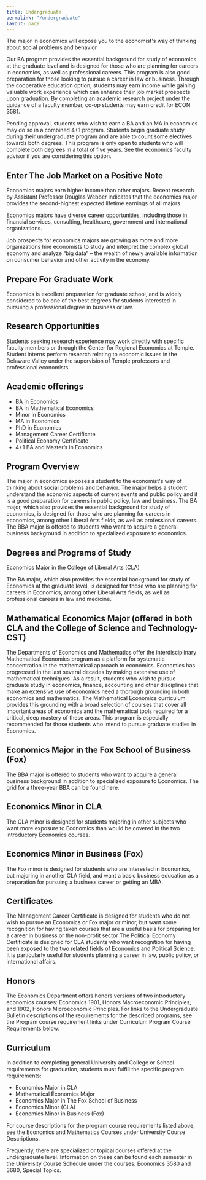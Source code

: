 ```yaml
---
title: Undergraduate
permalink: "/undergraduate"
layout: page
---
```


The major in economics will expose you to the economist's way of thinking about social problems and behavior.

Our BA program provides the essential background for study of economics at the graduate level and is designed for those who are planning for careers in economics, as well as professional careers. This program is also good preparation for those looking to pursue a career in law or business. Through the cooperative education option, students may earn income while gaining valuable work experience which can enhance their job market prospects upon graduation. By completing an academic research project under the guidance of a faculty member, co-op students may earn credit for ECON 3581.

Pending approval, students who wish to earn a BA and an MA in economics may do so in a combined 4+1 program. Students begin graduate study during their undergraduate program and are able to count some electives towards both degrees. This program is only open to students who will complete both degrees in a total of five years. See the economics faculty advisor if you are considering this option.

## Enter The Job Market on a Positive Note

Economics majors earn higher income than other majors. Recent research by Assistant Professor Douglas Webber  indicates that the economics major provides the  second-highest expected lifetime earnings of all majors.

Economics majors have diverse career opportunities,  including those in financial services, consulting, healthcare,  government and international organizations.  

Job prospects for economics majors are growing as more and more organizations hire economists to study and interpret the complex global economy and analyze “big data” – the wealth of newly available information on consumer behavior and other activity in the economy.

## Prepare For Graduate Work

Economics is excellent preparation for graduate school, and is widely considered to be one of the best degrees for students interested in pursuing a professional degree in business or law.

## Research Opportunities

Students seeking research experience may work directly  with specific faculty members or through the Center for  Regional Economics at Temple. Student interns perform research relating to economic issues in the Delaware Valley under the supervision of Temple professors and professional economists.

## Academic offerings

 - BA in Economics
 - BA in Mathematical Economics
 - Minor in Economics
 - MA in Economics
 - PhD in Economics
 - Management Career Certificate
 - Political Economy Certificate
 - 4+1 BA and Master’s in Economics

## Program Overview

The major in economics exposes a student to the economist's way of thinking about social problems and behavior. The major helps a student understand the economic aspects of current events and public policy and it is a good preparation for careers in public policy, law and business.  The BA major, which also provides the essential background for study of economics, is designed for those who are planning for careers in economics, among other Liberal Arts fields, as well as professional careers. The BBA major is offered to students who want to acquire a general business background in addition to specialized exposure to economics.

## Degrees and Programs of Study

Economics Major in the College of Liberal Arts (CLA)

The BA major, which also provides the essential background for study of Economics at the graduate level, is designed for those who are planning for careers in Economics, among other Liberal Arts fields, as well as professional careers in law and medicine.

## Mathematical Economics Major (offered in both CLA and the College of Science and Technology-CST)

The Departments of Economics and Mathematics offer the interdisciplinary Mathematical Economics program as a platform for systematic concentration in the mathematical approach to economics. Economics has progressed in the last several decades by making extensive use of mathematical techniques. As a result, students who wish to pursue graduate study in economics, finance, accounting and other disciplines that make an extensive use of economics need a thorough grounding in both economics and mathematics. The Mathematical Economics curriculum provides this grounding with a broad selection of courses that cover all important areas of economics and the mathematical tools required for a critical, deep mastery of these areas. This program is especially recommended for those students who intend to pursue graduate studies in Economics.

## Economics Major in the Fox School of Business (Fox)
The BBA major is offered to students who want to acquire a general business background in addition to specialized exposure to Economics. The grid for a three-year BBA can be found here.

## Economics Minor in CLA
The CLA minor is designed for students majoring in other subjects who want more exposure to Economics than would be covered in the two introductory Economics courses.

## Economics Minor in Business (Fox)
The Fox minor is designed for students who are interested in Economics, but majoring in another CLA field, and want a basic business education as a preparation for pursuing a business career or getting an MBA.

## Certificates

The Management Career Certificate is designed for students who do not wish to pursue an Economics  or Fox major or minor, but want some recognition for having taken courses that are a useful basis for preparing for a career in business or the non-profit sector
The Political Economy Certificate is designed for CLA students who want recognition for having been exposed to the two related fields of Economics and Political Science.  It is particularly useful for students planning a career in law, public policy, or international affairs.

## Honors

The Economics Department offers honors versions of two introductory economics courses:  Economics 1901, Honors Macroeconomic Principles, and 1902, Honors Microeconomic Principles.
For links to the Undergraduate Bulletin descriptions of the requirements for the described programs, see the Program course requirement links under Curriculum Program Course Requirements below.

## Curriculum

In addition to completing general University and College or School requirements for graduation, students must fulfill the specific program requirements:

- Economics Major in CLA
- Mathematical Economics Major
- Economics Major in The Fox School of Business
- Economics Minor (CLA)
- Economics Minor in Business (Fox)

For course descriptions for the program course requirements listed above, see the Economics and Mathematics Courses under University Course Descriptions.

Frequently, there are specialized or topical courses offered at the undergraduate level. Information on these can be found each semester in the University Course Schedule under the courses: Economics 3580 and 3680, Special Topics.
